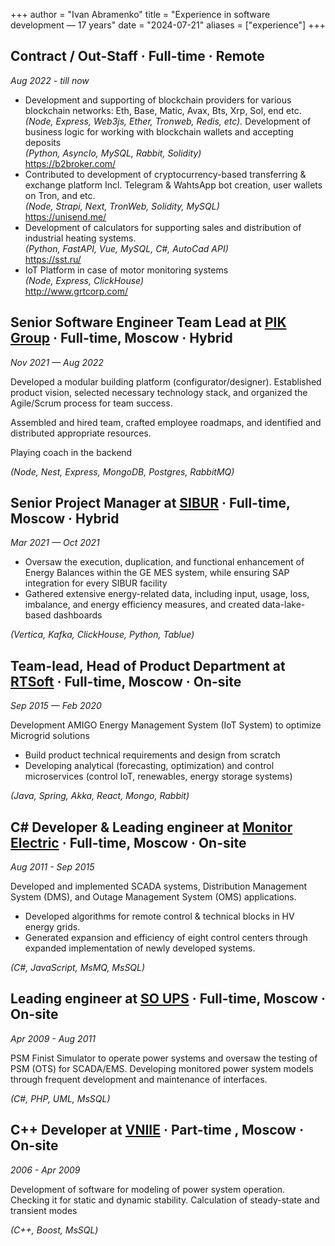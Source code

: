 +++
author = "Ivan Abramenko"
title = "Experience in software development — 17 years"
date = "2024-07-21"
aliases = ["experience"]
+++

## Contract / Out-Staff · Full-time · Remote 
*Aug 2022 - till now*

- Development and supporting of blockchain providers for various blockchain networks: Eth, Base, Matic, Avax, Bts, Xrp, Sol, end etc.  
  *(Node, Express, Web3js, Ether, Tronweb, Redis, etc).*
  Development of business logic for working with blockchain wallets and accepting deposits  
  *(Python, AsyncIo, MySQL, Rabbit, Solidity)*  
  https://b2broker.com/
- Contributed to development of cryptocurrency-based transferring & exchange platform Incl. Telegram & WahtsApp bot creation, user wallets on Tron, and etc.  
  *(Node, Strapi, Next, TronWeb, Solidity, MySQL)*  
  https://unisend.me/
- Development of calculators for supporting sales and distribution of industrial heating systems.  
  *(Python, FastAPI, Vue, MySQL, C#, AutoCad API)*  
  https://sst.ru/
- IoT Platform in case of motor monitoring systems  
  *(Node, Express, ClickHouse)*  
  http://www.grtcorp.com/

## Senior Software Engineer Team Lead at [PIK Group](https://en.pik.com/) · Full-time, Moscow · Hybrid 
*Nov 2021 — Aug 2022*

Developed a modular building platform (configurator/designer). Established product vision, selected necessary technology stack, and organized the Agile/Scrum process for team success.

Assembled and hired team, crafted employee roadmaps, and identified and distributed appropriate resources.

Playing coach in the backend

*(Node, Nest, Express, MongoDB, Postgres, RabbitMQ)*

## Senior Project Manager at [SIBUR](http://www.sibur.com/) · Full-time, Moscow · Hybrid
*Mar 2021 — Oct 2021*

- Oversaw the execution, duplication, and functional enhancement of Energy Balances within the GE MES system, while ensuring SAP integration for every SIBUR facility
- Gathered extensive energy-related data, including input, usage, loss, imbalance, and energy efficiency measures, and created data-lake-based dashboards 

*(Vertica, Kafka, ClickHouse, Python, Tablue)*

## Team-lead, Head of Product Department at [RTSoft](www.rtsoft.ru/en/) · Full-time, Moscow · On-site
*Sep 2015 — Feb 2020*

Development AMIGO Energy Management System (IoT System) to optimize Microgrid solutions
- Build product technical requirements and design from scratch
- Developing analytical (forecasting, optimization) and control microservices (control IoT, renewables, energy storage systems)

*(Java, Spring, Akka, React, Mongo, Rabbit)*

## C# Developer & Leading engineer at [Monitor Electric](http://www.monitel.com/) · Full-time, Moscow · On-site
*Aug 2011 - Sep 2015*

Developed and implemented SCADA systems, Distribution Management System (DMS), and Outage Management System (OMS) applications.
- Developed algorithms for remote control & technical blocks in HV energy grids.
- Generated expansion and efficiency of eight control centers through expanded implementation of newly developed systems.

*(C#, JavaScript, MsMQ, MsSQL)*

## Leading engineer at [SO UPS](http://www.so-ups.ru/en) · Full-time, Moscow · On-site
*Apr 2009 - Aug 2011*

PSM Finist Simulator to operate power systems and oversaw the testing of PSM (OTS) for SCADA/EMS. Developing monitored power system models through frequent development and maintenance of interfaces.

*(C#, PHP, UML, MsSQL)*

## C++ Developer at [VNIIE](http://www.ntc-power.ru/) · Part-time , Moscow · On-site
*2006 - Apr 2009*

Development of software for modeling of power system operation. Checking it for static and dynamic stability. Calculation of steady-state and transient modes

*(С++, Boost, MsSQL)*